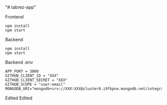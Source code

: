"# tabrez-app"

Frontend

    npm install
    npm start

Backend

    npm install
    npm start

Backend .env

    APP_PORT = 3000
    GITHUB_CLIENT_ID = "XXX"
    GITHUB_CLIENT_SECRET = "XXX"
    GITHUB_SCOPE = "user:email"
    MONGODB_URI="mongodb+srv://XXX:XXX@cluster0.i9fkpne.mongodb.net/integrations"

Edited Edited
